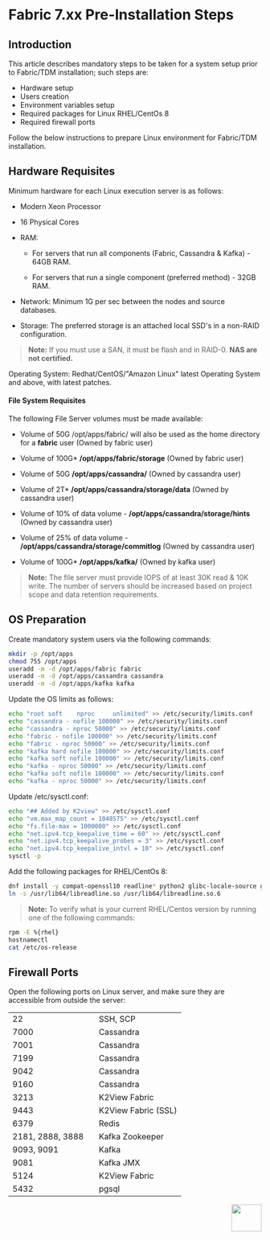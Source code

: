 # Fabric 7.xx Pre-Installation Steps

## Introduction 

This article describes mandatory steps to be taken for a system setup prior to Fabric/TDM installation; such steps are:

* Hardware setup
* Users creation
* Environment variables setup
* Required packages for Linux RHEL/CentOs 8
* Required firewall ports

Follow the below instructions to prepare Linux environment for Fabric/TDM installation.

## Hardware Requisites 

Minimum hardware for each Linux execution server is as follows:

-   Modern Xeon Processor

-   16 Physical Cores

-   RAM:

    -   For servers that run all components (Fabric, Cassandra & Kafka) - 64GB RAM.

    -   For servers that run a single component (preferred method) - 32GB RAM.

-   Network: Minimum 1G per sec between the nodes and source databases.

-   Storage: The preferred storage is an attached local SSD's in a non-RAID configuration.

> **Note:** If you must use a SAN, it must be flash and in RAID-0.
> **NAS are not certified.**

Operating System: Redhat/CentOS/"Amazon Linux" latest Operating System and above, with latest patches.

#### File System Requisites

The following File Server volumes must be made available:

-   Volume of 50G /opt/apps/fabric/ will also be used as the home directory for a **fabric** user (Owned by fabric user)

-   Volume of 100G\* **/opt/apps/fabric/storage** (Owned by fabric user)

-   Volume of 50G **/opt/apps/cassandra/** (Owned by cassandra user)

-   Volume of 2T\* **/opt/apps/cassandra/storage/data** (Owned by cassandra user)

-   Volume of 10% of data volume - **/opt/apps/cassandra/storage/hints** (Owned by cassandra user)

-   Volume of 25% of data volume - **/opt/apps/cassandra/storage/commitlog** (Owned by cassandra user)

-   Volume of 100G\* **/opt/apps/kafka/** (Owned by kafka user)

> **Note:** The file server must provide IOPS of at least 30K read & 10K write.
> The number of servers should be increased based on project scope and data retention requirements.

## OS Preparation

Create mandatory system users via the following commands:

~~~bash
mkdir -p /opt/apps
chmod 755 /opt/apps
useradd -m -d /opt/apps/fabric fabric
useradd -m -d /opt/apps/cassandra cassandra
useradd -m -d /opt/apps/kafka kafka
~~~



Update the OS limits as follows:

~~~bash
echo "root soft    nproc     unlimited" >> /etc/security/limits.conf
echo "cassandra - nofile 100000" >> /etc/security/limits.conf
echo "cassandra - nproc 50000" >> /etc/security/limits.conf
echo "fabric - nofile 100000" >> /etc/security/limits.conf
echo "fabric - nproc 50000" >> /etc/security/limits.conf
echo "kafka hard nofile 100000" >> /etc/security/limits.conf
echo "kafka soft nofile 100000" >> /etc/security/limits.conf
echo "kafka - nproc 50000" >> /etc/security/limits.conf
echo "kafka soft nofile 100000" >> /etc/security/limits.conf
echo "kafka - nproc 50000" >> /etc/security/limits.conf
~~~



Update /etc/sysctl.conf:

~~~bash
echo "## Added by K2view" >> /etc/sysctl.conf
echo "vm.max_map_count = 1048575" >> /etc/sysctl.conf
echo "fs.file-max = 1000000" >> /etc/sysctl.conf
echo "net.ipv4.tcp_keepalive_time = 60" >> /etc/sysctl.conf
echo "net.ipv4.tcp_keepalive_probes = 3" >> /etc/sysctl.conf
echo "net.ipv4.tcp_keepalive_intvl = 10" >> /etc/sysctl.conf
sysctl -p
~~~



Add the following packages for RHEL/CentOs 8:

~~~bash
dnf install -y compat-openssl10 readline* python2 glibc-locale-source glibc-langpack-en
ln -s /usr/lib64/libreadline.so /usr/lib64/libreadline.so.6
~~~

> **Note:** To verify what is your current  RHEL/Centos version by running one of the following commands:
~~~bash
rpm -E %{rhel}
hostnamectl
cat /etc/os-release
~~~

## Firewall Ports 

Open the following ports on Linux server, and make sure they are accessible from outside the server: 

<table style="border-collapse: collapse; width: 100%;">
<tbody>
<tr>
<td style="width: 50%; height: 18px;">22</td>
<td style="width: 50%; height: 18px;">SSH, SCP</td>
</tr>
<tr>
<td style="width: 50%; height: 18px;">7000</td>
<td style="width: 50%; height: 18px;">Cassandra</td>
</tr>
<tr>
<td style="width: 50%; height: 18px;">7001</td>
<td style="width: 50%; height: 18px;">Cassandra</td>
</tr>
<tr>
<td style="width: 50%; height: 18px;">7199</td>
<td style="width: 50%; height: 18px;">Cassandra</td>
</tr>
<tr>
<td style="width: 50%; height: 18px;">9042</td>
<td style="width: 50%; height: 18px;">Cassandra</td>
</tr>
<tr>
<td style="width: 50%; height: 18px;">9160</td>
<td style="width: 50%; height: 18px;">Cassandra</td>
</tr>
<tr>
<td style="width: 50%; height: 11px;">3213 </td>
<td style="width: 50%; height: 11px;">K2View Fabric</td>
</tr>
<tr>
<td style="width: 50%; height: 11px;">9443 </td>
<td style="width: 50%; height: 11px;">K2View Fabric (SSL)</td>
</tr>
<tr>
<td style="width: 50%; height: 18px;">6379</td>
<td style="width: 50%; height: 18px;">Redis</td>
</tr>
<tr>
<td style="width: 50%; height: 18px;">2181, 2888, 3888</td>
<td style="width: 50%; height: 18px;">Kafka Zookeeper</td>
</tr>
<tr>
<td style="width: 50%; height: 18px;">9093, 9091 </td>
<td style="width: 50%; height: 18px;">Kafka</td>
</tr>
<tr>
<td style="width: 50%; height: 18px;">9081</td>
<td style="width: 50%; height: 18px;">Kafka JMX</td>
</tr>
<tr>
<td style="width: 50%; height: 18px;">5124</td>
<td style="width: 50%; height: 18px;">K2View Fabric</td>
</tr>
<tr>
<td style="width: 50%; height: 18px;">5432</td>
<td style="width: 50%; height: 18px;">pgsql</td>
</tr>
</tbody>
</table>




[<img align="right" width="60" height="54" src="/articles/images/Next.png">](02_Fabric_7.x.x_Setup_Single_node.md)  
